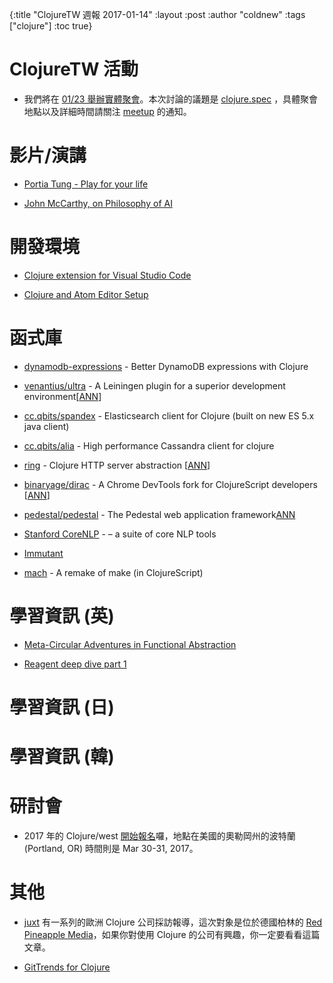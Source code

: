 {:title "ClojureTW 週報 2017-01-14"
:layout :post
:author "coldnew"
:tags  ["clojure"]
:toc true}

# ClojureTW 活動

* 我們將在 [01/23 舉辦實體聚會](https://www.meetup.com/Clojure-tw/events/236234639/)。本次討論的議題是 [clojure.spec](http://clojure.org/about/spec) ，具體聚會地點以及詳細時間請關注 [meetup](https://www.meetup.com/Clojure-tw/events/236234639/) 的通知。

# 影片/演講

* [Portia Tung - Play for your life](https://juxt.pro/blog/posts/XT16-portia-tung.html)

* [John McCarthy, on Philosophy of AI](https://www.youtube.com/watch?v=K13_sWm_gZw)

# 開發環境

* [Clojure extension for Visual Studio Code](https://marketplace.visualstudio.com/items?itemName=avli.clojure)

* [Clojure and Atom Editor Setup](https://lemmings.io/clojure-and-atom-editor-setup-40f8f09237b4#.drqeyhba2)

# 函式庫
* [dynamodb-expressions](https://github.com/brabster/dynamodb-expressions) - Better DynamoDB expressions with Clojure

* [venantius/ultra](https://github.com/venantius/ultra) - A Leiningen plugin for a superior development environment[[ANN](https://github.com/venantius/ultra/releases/tag/v0.5.1)]

* [cc.qbits/spandex](https://github.com/mpenet/spandex) - Elasticsearch client for Clojure (built on new ES 5.x java client)

* [cc.qbits/alia](https://github.com/mpenet/alia) - High performance Cassandra client for clojure

* [ring](https://github.com/ring-clojure/ring) - Clojure HTTP server abstraction [[ANN](https://groups.google.com/forum/#!topic/clojure/YDrKBV26rnA)]

* [binaryage/dirac](https://github.com/binaryage/dirac) - A Chrome DevTools fork for ClojureScript developers [[ANN](https://github.com/binaryage/dirac/releases/tag/v1.0.0)]

* [pedestal/pedestal](https://github.com/pedestal/pedestal) - The Pedestal web application framework[ANN](https://github.com/pedestal/pedestal/releases/tag/0.5.2)

* [Stanford CoreNLP](http://stanfordnlp.github.io/CoreNLP/) -  – a suite of core NLP tools

* [Immutant](http://immutant.org/news/2017/01/12/announcing-2-1-6/)

* [mach](https://github.com/juxt/mach) -  A remake of make (in ClojureScript)

# 學習資訊 (英)

* [Meta-Circular Adventures in Functional Abstraction](https://chriskohlhepp.wordpress.com/functional-programming-section/metacircular-adventures-in-functional-abstraction-challenging-clojure-in-common-lisp/)

* [Reagent deep dive part 1](http://timothypratley.blogspot.tw/2017/01/reagent-deep-dive-part-1.html)

# 學習資訊 (日)


# 學習資訊 (韓)


# 研討會

* 2017 年的 Clojure/west [開始報名](http://2017.clojurewest.org/)囉，地點在美國的奧勒岡州的波特蘭 (Portland, OR) 時間則是 Mar 30-31, 2017。

# 其他

* [juxt](https://juxt.pro) 有一系列的歐洲 Clojure 公司採訪報導，這次對象是位於德國柏林的 [Red Pineapple Media](https://juxt.pro/blog/posts/clojure-in-red-pineapple-media.html)，如果你對使用 Clojure 的公司有興趣，你一定要看看這篇文章。

* [GitTrends for Clojure](http://gittrends.io/#/explore?page=1&language=Clojure&domain=All&growth=All)
